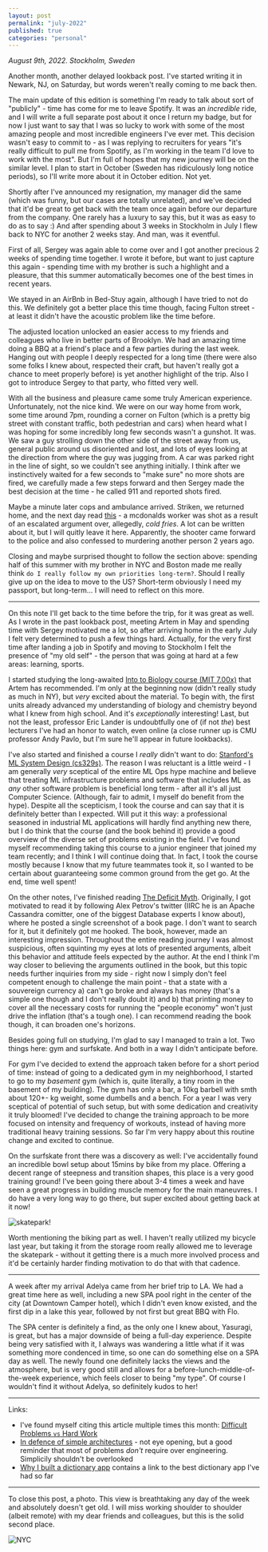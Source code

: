 ```yaml
---
layout: post
permalink: "july-2022"
published: true
categories: "personal" 
---
```


_August 9th, 2022. Stockholm, Sweden_

Another month, another delayed lookback post. I've started writing it in Newark, NJ, on Saturday, but words weren't really coming to me back then. 

The main update of this edition is something I'm ready to talk about sort of "publicly" - time has come for me to leave Spotify. It was an _incredible_ ride, and I will write a full separate post about it once I return my badge, but for now I just want to say that I was so lucky to work with some of the most amazing people and most incredible engineers I've ever met.
This decision wasn't easy to commit to - as I was replying to recruiters for years "it's really difficult to pull me from Spotify, as I'm working in the team I'd love to work with the most". But I'm full of hopes that my new journey will be on the similar level. I plan to start in October (Sweden has ridiculously long notice periods), so I'll write more about it in October edition. Not yet.

Shortly after I've announced my resignation, my manager did the same (which was funny, but our cases are totally unrelated), and we've decided that it'd be great to get back with the team once again before our departure from the company. One rarely has a luxury to say this, but it was as easy to do as to say :) And after spending about 3 weeks in Stockholm in July I flew back to NYC for another 2 weeks stay. And man, was it eventful.

First of all, Sergey was again able to come over and I got another precious 2 weeks of spending time together. I wrote it before, but want to just capture this again - spending time with my brother is such a highlight and a pleasure, that this summer automatically becomes one of the best times in recent years.

We stayed in an AirBnb in Bed-Stuy again, although I have tried to not do this. We definitely got a better place this time though, facing Fulton street - at least it didn't have the acoustic problem like the time before.

The adjusted location unlocked an easier access to my friends and colleagues who live in better parts of Brooklyn. We had an amazing time doing a BBQ at a friend's place and a few parties during the last week.  
Hanging out with people I deeply respected for a long time (there were also some folks I knew about, respected their craft, but haven't really got a chance to meet properly before) is yet another highlight of the trip. Also I got to introduce Sergey to that party, who fitted very well.

With all the business and pleasure came some truly American experience. Unfortunately, not the nice kind. We were on our way home from work, some time around 7pm, rounding a corner on Fulton (which is a pretty big street with constant traffic, both pedestrian and cars) when heard what I was hoping for some incredibly long few seconds wasn't a gunshot. 
It was. We saw a guy strolling down the other side of the street away from us, general public around us disoriented and lost, and lots of eyes looking at the direction from where the guy was jugging from. A car was parked right in the line of sight, so we couldn't see anything initially. 
I think after we instinctively waited for a few seconds to "make sure" no more shots are fired, we carefully made a few steps forward and then Sergey made the best decision at the time - he called 911 and reported shots fired.

Maybe a minute later cops and ambulance arrived. Striken, we returned home, and the next day read [this](https://www.nbcnewyork.com/news/local/mcdonalds-employee-shot-in-bed-stuy-after-argument-with-customer-led-to-gunshots/3804549/) - a mcdonalds worker was shot as a result of an escalated argument over, allegedly, _cold fries_. A lot can be written about it, but I will quitly leave it here. Apparently, the shooter came forward to the police and also confessed to murdering another person 2 years ago.

Closing and maybe surprised thought to follow the section above: spending half of this summer with my brother in NYC and Boston made me really think `do I really follow my own priorities long-term?`. Should I really give up on the idea to move to the US? Short-term obviously I need my passport, but long-term... I will need to reflect on this more.

__________

On this note I'll get back to the time before the trip, for it was great as well. As I wrote in the past lookback post, meeting Artem in May and spending time with Sergey motivated me a lot, so after arriving home in the early July I felt very determined to push a few things hard. Actually, for the very first time after landing a job in Spotify and moving to Stockholm I felt the presence of "my old self" - the person that was going at hard at a few areas: learning, sports.  

I started studying the long-awaited [Into to Biology course (MIT 7.00x)](https://web.mit.edu/mitxbio/courses.html) that Artem has recommended. I'm only at the beginning now (didn't really study as much in NY), but _very_ excited about the material. To begin with, the first units already advanced my understanding of biology and chemistry beyond what I knew from high school. And it's _exceptionally_ interesting! Last, but not the least, professor Eric Lander is undoubtfully one of (if not _the_) best lecturers I've had an honor to watch, even online (a close runner up is CMU professor Andy Pavlo, but I'm sure he'll appear in future lookbacks).

I've also started and finished a course I _really_ didn't want to do: [Stanford's ML System Design (cs329s)](https://stanford-cs329s.github.io/syllabus.html). The reason I was reluctant is a little weird - I am generally _very_ sceptical of the entire ML Ops hype machine and believe that treating ML infrastructure problems and software that includes ML as _any_ other software problem is beneficial long term - after all it's all just Computer Science. (Although, fair to admit, I myself do benefit from the hype). Despite all the scepticism, I took the course and can say that it is definitely better than I expected. Will put it this way: a professional seasoned in industrial ML applications will hardly find anything new there, but I do think that the course (and the book behind it) provide a good overview of the diverse set of problems existing in the field. I've found myself recommending taking this course to a junior engineer that joined my team recently; and I think I will continue doing that. In fact, I took the course mostly because I know that my future teammates took it, so I wanted to be certain about guaranteeing some common ground from the get go. At the end, time well spent!

On the other notes, I've finished reading [The Deficit Myth](https://www.amazon.com/Deficit-Myth-Monetary-Peoples-Economy/dp/1541736184). Originally, I got motivated to read it by following Alex Petrov's twitter (IIRC he is an Apache Cassandra comitter, one of the biggest Database experts I know about), where he posted a single screenshot of a book page. I don't want to search for it, but it definitely got me hooked. The book, however, made an interesting impression. Throughout the entire reading journey I was almost suspicious, often squinting my eyes at lots of presented arguments, albeit this behavior and attitude feels expected by the author. At the end I think I'm way closer to believing the arguments outlined in the book, but this topic needs further inquiries from my side - right now I simply don't feel competent enough to challenge the main point - that a state with a souvereign currency a) can't go broke and always has money (that's a simple one though and I don't really doubt it) and b) that printing money to cover all the necessary costs for running the "people economy" won't just drive the inflation (that's a tough one). I can recommend reading the book though, it can broaden one's horizons.

Besides going full on studying, I'm glad to say I managed to train a lot. Two things here: gym and surfskate. And both in a way I didn't anticipate before.

For gym I've decided to extend the approach taken before for a short period of time: instead of going to a dedicated gym in my neighborhood, I started to go to my _basement_ gym (which is, quite literally, a tiny room in the basement of my building). The gym has only a bar, a 10kg barbell with smth about 120+- kg weight, some dumbells and a bench. For a year I was very sceptical of potential of such setup, but with some dedication and creativity it truly bloomed! I've decided to change the training approach to be more focused on intensity and frequency of workouts, instead of having more traditional heavy training sessions. So far I'm very happy about this routine change and excited to continue.

On the surfskate front there was a discovery as well: I've accidentally found an incredible bowl setup about 15mins by bike from my place. Offering a decent range of steepness and transition shapes, this place is a very good training ground! I've been going there about 3-4 times a week and have seen a great progress in building muscle memory for the main maneuvres. I do have a very long way to go there, but super excited about getting back at it now!

![skatepark!](../assets/skatepark.jpg)

Worth mentioning the biking part as well. I haven't really utilized my bicycle last year, but taking it from the storage room really allowed me to leverage the skatepark - without it getting there is a much more involved process and it'd be certainly harder finding motivation to do that with that cadence.

_________________

A week after my arrival Adelya came from her brief trip to LA. We had a great time here as well, including a new SPA pool right in the center of the city (at Downtown Camper hotel), which I didn't even know existed, and the first dip in a lake this year, followed by not first but great BBQ with Flo.

The SPA center is definitely a find, as the only one I knew about, Yasuragi, is great, but has a major downside of being a full-day experience. Despite being very satisfied with it, I always was wandering a little what if it was something more condenced in time, so one can do something else on a SPA day as well. The newly found one definitely lacks the views and the atmosphere, but is very good still and allows for a before-lunch-middle-of-the-week experience, which feels closer to being "my type". Of course I wouldn't find it without Adelya, so definitely kudos to her!

_________

Links:
* I've found myself citing this article multiple times this month: [Difficult Problems `vs` Hard Work](https://benjamincongdon.me/blog/2022/06/22/Mental-Model-Difficult-Problems-vs.-Hard-Work/)
* [In defence of simple architectures](https://danluu.com/simple-architectures/) - not eye opening, but a good reminder that most of problems _don't_ require over engineering. Simplicily shouldn't be overlooked
* [Why I built a dictionary app](https://www.wordnote.app/blog/why-i-built-dictionary-app) contains a link to the best dictionary app I've had so far

__________

To close this post, a photo. This view is breathtaking any day of the week and absolutely doesn't get old. I will miss working shoulder to shoulder (albeit remote) with my dear friends and colleagues, but this is the solid second place.

![NYC](../assets/nyc_office_view.jpg)
